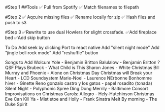 #Step 1
##Tools
	✅ Pull from Spotify
	✅ Match filenames to filepath

#Step 2
	✅ Aqcuire missing files
	✅ Rename locally for zip
	✅ Hash files and push to s3

#Step 3
	✅Rewrite to use dual Howlers for slight crossfade.
	✅Add fireplace bed
	✅Add skip button

To Do
	Add seek by clicking
	Port to react native
	Add "silent night mode"
	Add "jingle bell rock mode"
	Add "reshuffle" button



Songs to Add
Wolcum Yole - Benjamin Britton
Balulalow - Benjamin Britton ?
QSF Plays Brubeck - What Child is This
Sharon Jones - White Christmas
Bill Murray and Phoenix - Alone on Christmas Day
Christmas will Break your Heart - LCD Soundsystem
Marie-Noel - Laurence NErbonne
Bonhomme hiver - Ginette Reno
gonzalo castro y los gatos - papel rosadito (tonada)
Silent Night - Polyphonic Spree
Ding Dong Merrily - Baltimore Consort
Improvisations on Christmas Carols: Allegro - Hely-Hutchinson
Christmas Eve Can Kill Ya - 
Mistletoe and Holly - Frank Sinatra
Melt By morning - The Duke Spirit
